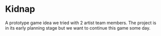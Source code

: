 # Kidnap
 A prototype game idea we tried with 2 artist team members. The project is in its early planning stage but we want to continue this game some day.
